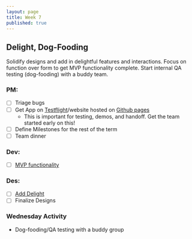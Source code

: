 ```yaml
---
layout: page
title: Week 7
published: true
---
```



## Delight, Dog-Fooding

Solidify designs and add in delightful features and interactions. Focus on function over form to get MVP functionality complete. Start internal QA testing (dog-fooding) with a buddy team.

### PM:
* [ ] Triage bugs
* [ ] Get App on [Testflight](https://medium.com/@dmathewwws/steps-to-put-your-app-on-testflight-and-then-the-ios-app-store-10a7996411b1)/website hosted on [Github pages](https://pages.github.com/)
  * This is important for testing, demos, and handoff. Get the team started early on this!
* [ ] Define Milestones for the rest of the term
* [ ] Team dinner

### Dev:
* [ ] [MVP functionality](mvp-functionality.md)

### Des:
* [ ] [Add Delight](add-delight.md)
* [ ] Finalize Designs

### Wednesday Activity
  * Dog-fooding/QA testing with a buddy group
